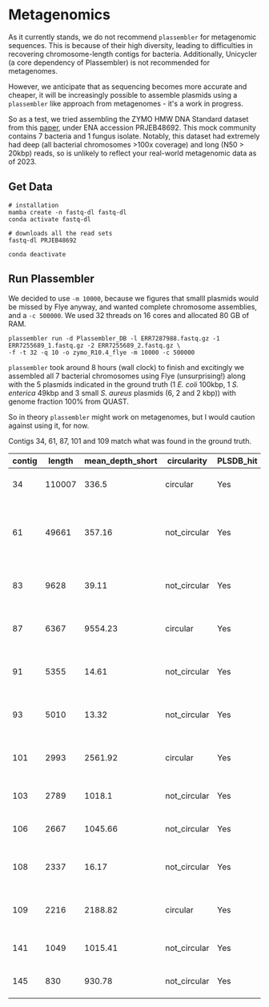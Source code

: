 # Metagenomics

As it currently stands, we do not recommend `plassembler` for metagenomic sequences. This is because of their high diversity, leading to difficulties in recovering chromosome-length contigs for bacteria. Additionally, Unicycler (a core dependency of Plassembler) is not recommended for metagenomes.

However, we anticipate that as sequencing becomes more accurate and cheaper, it will be increasingly possible to assemble plasmids using a `plassembler` like approach from metagenomes - it's a work in progress.

So as a test, we tried assembling the ZYMO HMW DNA Standard dataset from this [paper](https://www.nature.com/articles/s41592-022-01539-7), under ENA accession PRJEB48692. This mock community contains 7 bacteria and 1 fungus isolate. Notably, this dataset had extremely had deep (all bacterial chromosomes >100x coverage) and long (N50 > 20kbp) reads, so is unlikely to reflect your real-world metagenomic data as of 2023.

## Get Data

```
# installation
mamba create -n fastq-dl fastq-dl
conda activate fastq-dl

# downloads all the read sets
fastq-dl PRJEB48692	

conda deactivate
```

## Run Plassembler

We decided to use `-m 10000`, because we figures that smalll plasmids would be missed by Flye anyway, and wanted complete chromosome assemblies, and a `-c 500000`. We used 32 threads on 16 cores and allocated 80 GB of RAM.

```
plassembler run -d Plassembler_DB -l ERR7287988.fastq.gz -1 ERR7255689_1.fastq.gz -2 ERR7255689_2.fastq.gz \
-f -t 32 -q 10 -o zymo_R10.4_flye -m 10000 -c 500000
```

`plassembler` took around 8 hours (wall clock) to finish and excitingly we assembled all 7 bacterial chromosomes using Flye (unsurprising!) along with the 5 plasmids indicated in the ground truth (1 _E. coli_ 100kbp, 1 _S. enterica_ 49kbp and 3 small _S. aureus_ plasmids (6, 2 and 2 kbp)) with genome fraction 100% from QUAST. 

So in theory `plassembler`  might work on metagenomes, but I would caution against using it, for now.


Contigs 34, 61, 87, 101 and 109 match what was found in the ground truth.

| contig | length | mean_depth_short | circularity  | PLSDB_hit | ACC_NUCCORE   | Description_NUCCORE                                                                                                 | plasmid_copy_number_short | plasmid_copy_number_long |
| ------ | ------ | ---------------- | ------------ | --------- | ------------- | ------------------------------------------------------------------------------------------------------------------- | ------------------------- | ------------------------ |
| 34     | 110007 | 336.5            | circular     | Yes       | NZ_CP061531.1 | Escherichia coli strain WEM25 plasmid p1, complete sequence                                                         | 1.67                      | 1.37                     |
| 61     | 49661  | 357.16           | not_circular | Yes       | NZ_CP012345.2 | Salmonella enterica subsp. enterica serovar Choleraesuis str. ATCC 10708 plasmid pCFSAN000679_01, complete sequence | 1.78                      | 3.17                     |
| 83     | 9628   | 39.11            | not_circular | Yes       | NZ_CP069918.1 | Klebsiella oxytoca strain FDAARGOS_1334 plasmid unnamed7                                                            | 0.19                      | 0                        |
| 87     | 6367   | 9554.23          | circular     | Yes       | NZ_CP013628.1 | Staphylococcus aureus strain RIVM4293 plasmid pRIVM4293, complete sequence.                                         | 47.54                     | 12.67                    |
| 91     | 5355   | 14.61            | not_circular | Yes       | NZ_CP068597.1 | Paenibacillus sonchi strain LMG 24727 plasmid unnamed2, complete sequence                                           | 0.07                      | 0                        |
| 93     | 5010   | 13.32            | not_circular | Yes       | NZ_CP068597.1 | Paenibacillus sonchi strain LMG 24727 plasmid unnamed2, complete sequence                                           | 0.07                      | 0                        |
| 101    | 2993   | 2561.92          | circular     | Yes       | NZ_MH785226.1 | Staphylococcus aureus strain ph1 plasmid pRIVM1295-2, complete sequence                                             | 12.75                     | 1.65                     |
| 103    | 2789   | 1018.1           | not_circular | Yes       | CP048737.1    | Enterobacter sp. T2 plasmid unnamed1, complete sequence                                                             | 5.07                      | 4.75                     |
| 106    | 2667   | 1045.66          | not_circular | Yes       | NZ_CP066061.1 | Actinomyces oris strain FDAARGOS_1051 plasmid unnamed                                                               | 5.2                       | 4.79                     |
| 108    | 2337   | 16.17            | not_circular | Yes       | NZ_CP069918.1 | Klebsiella oxytoca strain FDAARGOS_1334 plasmid unnamed7                                                            | 0.08                      | 0                        |
| 109    | 2216   | 2188.82          | circular     | Yes       | NZ_CP013624.1 | Staphylococcus aureus strain RIVM1076 plasmid pRIVM1076, complete sequence.                                         | 10.89                     | 1.08                     |
| 141    | 1049   | 1015.41          | not_circular | Yes       | NZ_CP066061.1 | Actinomyces oris strain FDAARGOS_1051 plasmid unnamed                                                               | 5.05                      | 4.77                     |
| 145    | 830    | 930.78           | not_circular | Yes       | NZ_CP066061.1 | Actinomyces oris strain FDAARGOS_1051 plasmid unnamed                                                               |